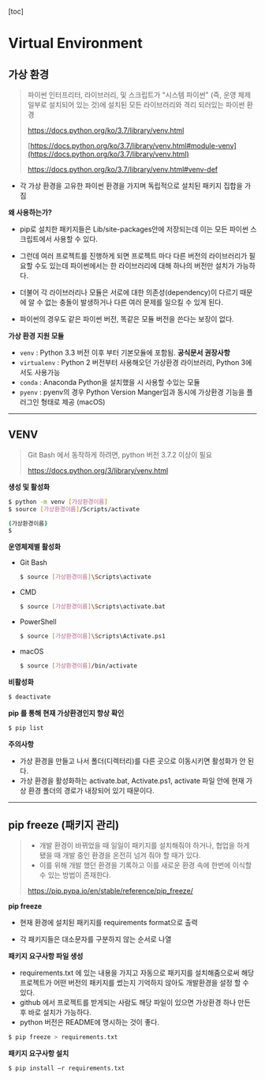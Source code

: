 [toc]

# Virtual Environment

## 가상 환경

> 파이썬 인터프리터, 라이브러리, 및 스크립트가 "시스템 파이썬" (즉, 운영 체제 일부로 설치되어 있는 것)에 설치된 모든 라이브러리와 격리 되러있는 파이썬 환경
>
> https://docs.python.org/ko/3.7/library/venv.html
>
> [https://docs.python.org/ko/3.7/library/venv.html#module-venv](https://docs.python.org/ko/3.7/library/venv.html)
>
> https://docs.python.org/ko/3.7/library/venv.html#venv-def

- 각 가상 환경을 고유한 파이썬 환경을 가지며 독립적으로 설치된 패키지 집합을 가짐



**왜 사용하는가?**

- pip로 설치한 패키지들은 Lib/site-packages안에 저장되는데 이는 모든 파이썬 스크립트에서 사용할 수 있다.

- 그런데 여러 프로젝트를 진행하게 되면 프로젝트 마다 다른 버전의 라이브러리가 필요할 수도 있는데 파이썬에서는 한 라이브러리에 대해 하나의 버전만 설치가 가능하다.

- 더불어 각 라이브러리나 모듈은 서로에 대한 의존성(dependency)이 다르기 때문에 알 수 없는 충돌이 발생하거나 다른 여러 문제를 일으킬 수 있게 된다.
- 파이썬의 경우도 같은 파이썬 버전, 똑같은 모듈 버전을 쓴다는 보장이 없다.



**가상 환경 지원 모듈**

- `venv` : Python 3.3 버전 이후 부터 기본모듈에 포함됨. **공식문서 권장사항**
- `virtualenv` : Python 2 버전부터 사용해오던 가상환경 라이브러리, Python 3에서도 사용가능
- `conda` : Anaconda Python을 설치했을 시 사용할 수있는 모듈
- `pyenv` : pyenv의 경우 Python Version Manger임과 동시에 가상환경 기능을 플러그인 형태로 제공 (macOS)



---



## VENV

> Git Bash 에서 동작하게 하려면, python 버전 3.7.2 이상이 필요
>
> https://docs.python.org/3/library/venv.html



**생성 및 활성화**

```bash
$ python -m venv [가상환경이름]
$ source [가상환경이름]/Scripts/activate

(가상환경이름)
$
```



**운영체제별 활성화**

- Git Bash

  ```bash
  $ source [가상환경이름]\Scripts\activate
  ```

- CMD

  ```bash
  $ source [가상환경이름]\Scripts\activate.bat
  ```

- PowerShell

  ```bash
  $ source [가상환경이름]\Scripts\Activate.ps1
  ```

- macOS

  ```bash
  $ source [가상환경이름]/bin/activate
  ```

**비활성화**

```bash
$ deactivate
```

**pip 를 통해 현재 가상환경인지 항상 확인**

```bash
$ pip list 
```



**주의사항**

- 가상 환경을 만들고 나서 폴더(디렉터리)를 다른 곳으로 이동시키면 활성화가 안 된다. 
- 가상 환경을 활성화하는 activate.bat, Activate.ps1, activate 파일 안에 현재 가상 환경 폴더의 경로가 내장되어 있기 때문이다.



---



## pip freeze (패키지 관리)

> - 개발 환경이 바뀌었을 때 일일이 패키지를 설치해줘야 하거나, 협업을 하게 됐을 때 개발 중인 환경을 온전히 넘겨 줘야 할 때가 있다.
> - 이를 위해 개발 했던 환경을 기록하고 이를 새로운 환경 속에 한번에 이식할 수 있는 방법이 존재한다.
>
> https://pip.pypa.io/en/stable/reference/pip_freeze/



**pip freeze**

- 현재 환경에 설치된 패키지를 requirements format으로 출력

- 각 패키지들은 대소문자를 구분하지 않는 순서로 나열



**패키지 요구사항 파일 생성**

- requirements.txt 에 있는 내용을 가지고 자동으로 패키지를 설치해줌으로써 해당 프로젝트가 어떤 버전의 패키지를 썼는지 기억하지 않아도 개발환경을 설정 할 수 있다.
- github 에서 프로젝트를 받게되는 사람도 해당 파일이 있으면 가상환경 하나 만든 후 바로 설치가 가능하다.
- python 버전은 README에 명시하는 것이 좋다.

```bash
$ pip freeze > requirements.txt
```



**패키지 요구사항 설치**

```bash
$ pip install –r requirements.txt
```

